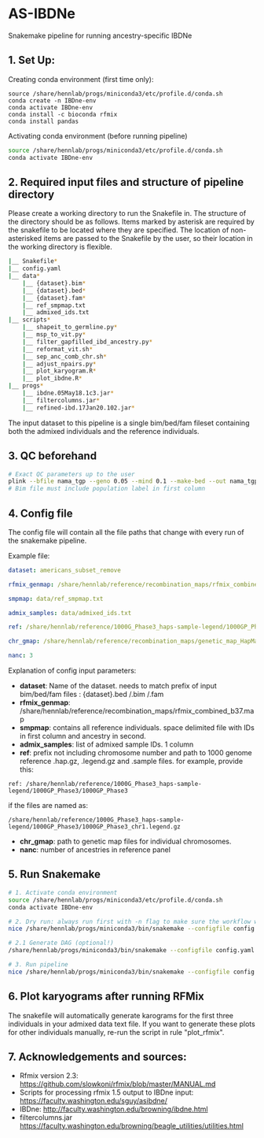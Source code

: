 # AS-IBDNe
Snakemake pipeline for running ancestry-specific IBDNe


## 1. Set Up:

Creating conda environment (first time only):
```
source /share/hennlab/progs/miniconda3/etc/profile.d/conda.sh
conda create -n IBDne-env
conda activate IBDne-env
conda install -c bioconda rfmix
conda install pandas
```
Activating conda environment (before running pipeline)
```bash
source /share/hennlab/progs/miniconda3/etc/profile.d/conda.sh
conda activate IBDne-env
```

## 2. Required input files and structure of pipeline directory

Please create a working directory to run the Snakefile in. The structure of the directory should be as follows. Items marked by asterisk are required by the snakefile to be located where they are specified. The location of non-asterisked items are passed to the Snakefile by the user, so their location in the working directory is flexible.
```bash
|__ Snakefile*
|__ config.yaml
|__ data*
    |__ {dataset}.bim*
    |__ {dataset}.bed*
    |__ {dataset}.fam*
    |__ ref_smpmap.txt
    |__ admixed_ids.txt
|__ scripts*
    |__ shapeit_to_germline.py*
    |__ msp_to_vit.py*
    |__ filter_gapfilled_ibd_ancestry.py*
    |__ reformat_vit.sh*
    |__ sep_anc_comb_chr.sh*
    |__ adjust_npairs.py*
    |__ plot_karyogram.R*
    |__ plot_ibdne.R*
|__ progs*
    |__ ibdne.05May18.1c3.jar*
    |__ filtercolumns.jar*
    |__ refined-ibd.17Jan20.102.jar*
```

The input dataset to this pipeline is a single bim/bed/fam fileset containing both the admixed individuals and the reference individuals.

## 3. QC beforehand
```bash
# Exact QC parameters up to the user
plink --bfile nama_tgp --geno 0.05 --mind 0.1 --make-bed --out nama_tgp_qc
# Bim file must include population label in first column
```

## 4. Config file
The config file will contain all the file paths that change with every run of the snakemake pipeline.

Example file:
```yaml
dataset: americans_subset_remove

rfmix_genmap: /share/hennlab/reference/recombination_maps/rfmix_combined_b37.map

smpmap: data/ref_smpmap.txt

admix_samples: data/admixed_ids.txt

ref: /share/hennlab/reference/1000G_Phase3_haps-sample-legend/1000GP_Phase3/1000GP_Phase3

chr_gmap: /share/hennlab/reference/recombination_maps/genetic_map_HapMapII_GRCh37/

nanc: 3
```

Explanation of config input parameters:
- **dataset**: Name of the dataset. needs to match prefix of input bim/bed/fam files : {dataset}.bed /.bim /.fam
- **rfmix_genmap**: /share/hennlab/reference/recombination_maps/rfmix_combined_b37.map
- **smpmap**: contains all reference individuals. space delimited file with IDs in first column and ancestry in second.
- **admix_samples**: list of admixed sample IDs. 1 column
- **ref**: prefix not including chromosome number and path to 1000 genome reference .hap.gz, .legend.gz and .sample files. for example, provide this:
```
ref: /share/hennlab/reference/1000G_Phase3_haps-sample-legend/1000GP_Phase3/1000GP_Phase3
```
if the files are named as:
```
/share/hennlab/reference/1000G_Phase3_haps-sample-legend/1000GP_Phase3/1000GP_Phase3_chr1.legend.gz
```
- **chr_gmap**: path to genetic map files for individual chromosomes.
- **nanc**: number of ancestries in reference panel



## 5. Run Snakemake

```bash
# 1. Activate conda environment
source /share/hennlab/progs/miniconda3/etc/profile.d/conda.sh
conda activate IBDne-env

# 2. Dry run: always run first with -n flag to make sure the workflow will execute properly
nice /share/hennlab/progs/miniconda3/bin/snakemake --configfile config.yaml -j 20 -n

# 2.1 Generate DAG (optional!)
/share/hennlab/progs/miniconda3/bin/snakemake --configfile config.yaml -j 20 -n --rulegraph | dot -Tpng > rulegraph.png

# 3. Run pipeline
nice /share/hennlab/progs/miniconda3/bin/snakemake --configfile config.yaml -j 20

```

## 6. Plot karyograms after running RFMix

The snakefile will automatically generate karograms for the first three individuals in your admixed data text file. If you want to generate these plots for other individuals manually, re-run the script in rule "plot_rfmix".

## 7. Acknowledgements and sources:

- Rfmix version 2.3: https://github.com/slowkoni/rfmix/blob/master/MANUAL.md
- Scripts for processing rfmix 1.5 output to IBDne input: https://faculty.washington.edu/sguy/asibdne/
- IBDne: http://faculty.washington.edu/browning/ibdne.html
- filtercolumns.jar https://faculty.washington.edu/browning/beagle_utilities/utilities.html
